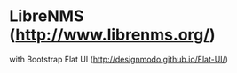 # LibreNMS (http://www.librenms.org/)
with Bootstrap Flat UI
(http://designmodo.github.io/Flat-UI/)
